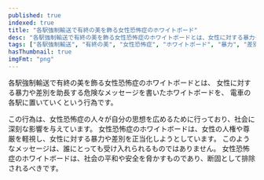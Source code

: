 ```yaml
---
published: true
indexed: true
title: "各駅強制輸送で有終の美を飾る女性恐怖症のホワイトボード"
desc: "各駅強制輸送で有終の美を飾る女性恐怖症のホワイトボードとは、女性に対する暴力や差別を助長する危険なメッセージを書いたホワイトボードを、電車の各駅に置いていくという行為です。"
tags: ["各駅強制輸送", "有終の美", "女性恐怖症", "ホワイトボード", "暴力", "差別", "メッセージ", "電車"]
hasThumbnail: true
imgFmt: "png"
---
```


各駅強制輸送で有終の美を飾る女性恐怖症のホワイトボードとは、
女性に対する暴力や差別を助長する危険なメッセージを書いたホワイトボードを、
電車の各駅に置いていくという行為です。

この行為は、女性恐怖症の人々が自分の思想を広めるために行っており、社会に深刻な影響を与えています。
女性恐怖症のホワイトボードは、女性の人権や尊厳を軽視し、女性に対する暴力や差別を正当化しようとしています。
このようなメッセージは、誰にとっても受け入れられるものではありません。
女性恐怖症のホワイトボードは、社会の平和や安全を脅かすものであり、断固として排除されるべきです。

